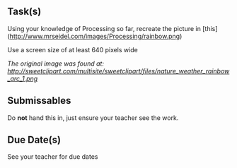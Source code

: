 Task(s)
-------
Using your knowledge of Processing so far, recreate the picture in [this] (http://www.mrseidel.com/images/Processing/rainbow.png)

Use a screen size of at least 640 pixels wide

*The original image was found at: http://sweetclipart.com/multisite/sweetclipart/files/nature_weather_rainbow_arc_1.png*

Submissables
------------
Do **not** hand this in, just ensure your teacher see the work.

Due Date(s)
----------
See your teacher for due dates
